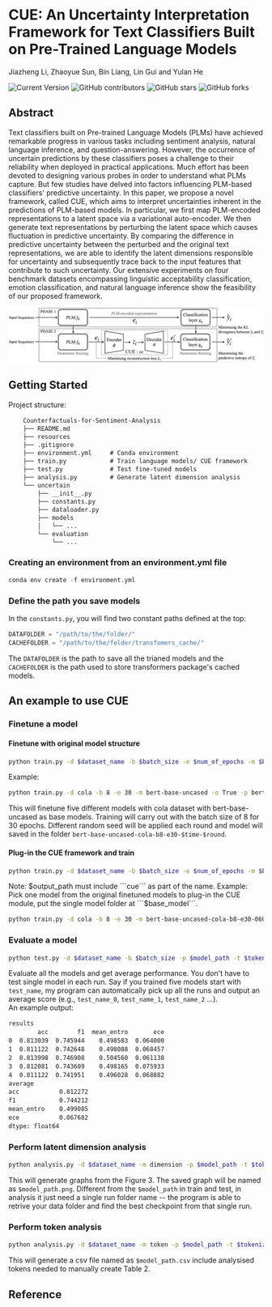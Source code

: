 # CUE: An Uncertainty Interpretation Framework for Text Classifiers Built on Pre-Trained Language Models
Jiazheng Li, Zhaoyue Sun, Bin Liang, Lin Gui and Yulan He

![Current Version](https://img.shields.io/badge/version-v1.0-blue)
![GitHub contributors](https://img.shields.io/github/contributors/lijiazheng99/CUE)
![GitHub stars](https://img.shields.io/github/stars/lijiazheng99/CUE?style=social)
![GitHub forks](https://img.shields.io/github/forks/lijiazheng99/CUE?style=social)

## Abstract

Text classifiers built on Pre-trained Language Models (PLMs) have achieved remarkable progress in various tasks including sentiment analysis, natural language inference, and question-answering. However, the occurrence of uncertain predictions by these classifiers poses a challenge to their reliability when deployed in practical applications. Much effort has been devoted to designing various probes in order to understand what PLMs capture. But few studies have delved into factors influencing PLM-based classifiers' predictive uncertainty. In this paper, we propose a novel framework, called CUE, which aims to interpret uncertainties inherent in the predictions of PLM-based models. In particular, we first map PLM-encoded representations to a latent space via a variational auto-encoder. We then generate text representations by perturbing the latent space which causes fluctuation in predictive uncertainty. By comparing the difference in predictive uncertainty between the perturbed and the original text representations, we are able to identify the latent dimensions responsible for uncertainty and subsequently trace back to the input features that contribute to such uncertainty. Our extensive experiments on four benchmark datasets encompassing linguistic acceptability classification, emotion classification, and natural language inference show the feasibility of our proposed framework.

<p align="center">
<img src="./resources/pipeline_cue.png" width="550" >
</p>

## Getting Started

Project structure:
```
	Counterfactuals-for-Sentiment-Analysis
	├── README.md
	├── resources
	├── .gitignore
	├── environment.yml     # Conda environment     
	├── train.py            # Train language models/ CUE framework
    ├── test.py             # Test fine-tuned models
    ├── analysis.py         # Generate latent dimension analysis
	└── uncertain
	    ├── __init__.py
	    ├── constants.py    
	    ├── dataloader.py
	    ├── models
        │   └── ...
	    └── evaluation
            └── ...
```

### Creating an environment from an environment.yml file

```python
conda env create -f environment.yml
```

### Define the path you save models

In the ```constants.py```, you will find two constant paths defined at the top:
```python
DATAFOLDER = "/path/to/the/folder/"
CACHEFOLDER = "/path/to/the/folder/transfomers_cache/"
```
The ```DATAFOLDER``` is the path to save all the trianed models and the ```CACHEFOLDER``` is the path used to store transformers package's cached models.

## An example to use CUE
### Finetune a model
#### Finetune with original model structure
```bash
python train.py -d $dataset_name -b $batch_size -e $num_of_epochs -m $base_model -o True -p $output_path -r $rounds_to_train -t $tokenizer_name
```
Example:
```bash
python train.py -d cola -b 8 -e 30 -m bert-base-uncased -o True -p bert-base-uncased-cola-b8-e30 -r 5 -t bert-base-uncased
```
This will finetune five different models with cola dataset with bert-base-uncased as base models. Training will carry out with the batch size of 8 for 30 epochs. Different random seed will be applied each round and model will saved in the folder ```bert-base-uncased-cola-b8-e30-$time-$round```.
#### Plug-in the CUE framework and train
```bash
python train.py -d $dataset_name -b $batch_size -e $num_of_epochs -m $base_model -o False -p $output_path -r $rounds_to_train -t $tokenizer_name
```
Note: $output_path must include ```cue``` as part of the name.  
Example:  
Pick one model from the original finetuned models to plug-in the CUE module, put the single model folder at ```$base_model```.
```bash
python train.py -d cola -b 8 -e 30 -m bert-base-uncased-cola-b8-e30-0606-1920-0 -o False -p bert-base-uncased-cola-cue-b8-e30 -r 5 -t bert-base-uncased
```
### Evaluate a model
```bash
python test.py -d $dataset_name -b $batch_size -p $model_path -t $tokenizer_name
```
Evaluate all the models and get average performance. You don't have to test single model in each run. Say if you trained five models start with ```test_name```, my program can automatically pick up all the runs and output an average score (e.g., ```test_name_0```, ```test_name_1```, ```test_name_2``` ...).  
An example output:
```bash
results
        acc        f1  mean_entro       ece
0  0.813039  0.745944    0.498583  0.064000
1  0.811122  0.742648    0.498088  0.068457
2  0.813998  0.746908    0.504560  0.061138
3  0.812081  0.743609    0.498165  0.075933
4  0.811122  0.741951    0.496028  0.068882
average
acc           0.812272
f1            0.744212
mean_entro    0.499085
ece           0.067682
dtype: float64
```
### Perform latent dimension analysis
```bash
python analysis.py -d $dataset_name -m dimension -p $model_path -t $tokenizer_name
```
This will generate graphs from the Figure 3. The saved graph will be named as ```$model_path.png```. Different from the ```$model_path``` in train and test, in analysis it just need a single run folder name -- the program is able to retrive your data folder and find the best checkpoint from that single run.
### Perform token analysis
```bash
python analysis.py -d $dataset_name -m token -p $model_path -t $tokenizer_name
```
This will generate a csv file named as ```$model_path.csv``` include analysised tokens needed to manually create Table 2. 

## Reference